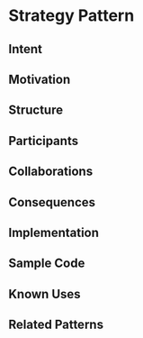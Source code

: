 # Strategy Pattern

## Intent

## Motivation

## Structure

## Participants

## Collaborations

## Consequences

## Implementation

## Sample Code

## Known Uses

## Related Patterns
